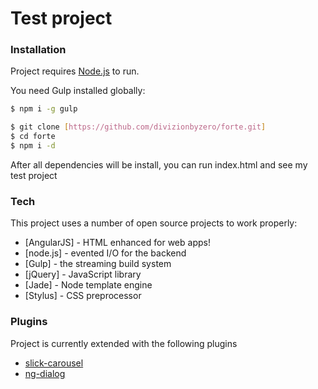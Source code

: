 # Test project

### Installation

Project requires [Node.js](https://nodejs.org/) to run.

You need Gulp installed globally:

```sh
$ npm i -g gulp
```

```sh
$ git clone [https://github.com/divizionbyzero/forte.git]
$ cd forte
$ npm i -d
```

After all dependencies will be install, you can run index.html and see my test project

### Tech

This project uses a number of open source projects to work properly:

* [AngularJS] - HTML enhanced for web apps!
* [node.js] - evented I/O for the backend
* [Gulp] - the streaming build system
* [jQuery] - JavaScript library
* [Jade] - Node template engine
* [Stylus] - CSS preprocessor


### Plugins

Project is currently extended with the following plugins

* [slick-carousel](http://kenwheeler.github.io/slick/)
* [ng-dialog](https://github.com/likeastore/ngDialog)